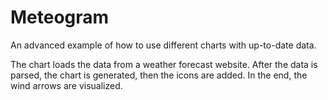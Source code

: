 # Meteogram
An advanced example of how to use different charts with up-to-date data.

The chart loads the data from a weather forecast website. After the data is parsed, the chart is generated, then the icons are added. In the end, the wind arrows are visualized. 